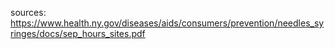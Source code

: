 sources: https://www.health.ny.gov/diseases/aids/consumers/prevention/needles_syringes/docs/sep_hours_sites.pdf

